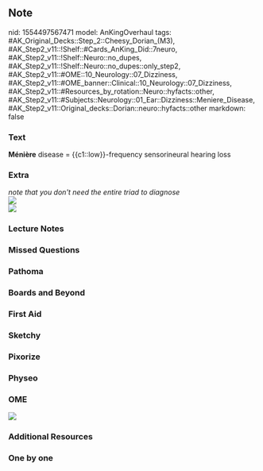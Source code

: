 ## Note
nid: 1554497567471
model: AnKingOverhaul
tags: #AK_Original_Decks::Step_2::Cheesy_Dorian_(M3), #AK_Step2_v11::!Shelf::#Cards_AnKing_Did::7neuro, #AK_Step2_v11::!Shelf::Neuro::no_dupes, #AK_Step2_v11::!Shelf::Neuro::no_dupes::only_step2, #AK_Step2_v11::#OME::10_Neurology::07_Dizziness, #AK_Step2_v11::#OME_banner::Clinical::10_Neurology::07_Dizziness, #AK_Step2_v11::#Resources_by_rotation::Neuro::hyfacts::other, #AK_Step2_v11::#Subjects::Neurology::01_Ear::Dizziness::Meniere_Disease, #AK_Step2_v11::Original_decks::Dorian::neuro::hyfacts::other
markdown: false

### Text
<b>Ménière</b> disease = {{c1::low}}-frequency sensorineural
hearing loss

### Extra
<div>
  <i>note that you don't need the entire triad to diagnose</i>
</div><img src="paste-1471331241558017.jpg">
<div><img src="uh.png"></div>

### Lecture Notes


### Missed Questions


### Pathoma


### Boards and Beyond


### First Aid


### Sketchy


### Pixorize


### Physeo


### OME
<div class="ome-widget">
  <a href=
  "https://onlinemeded.org/spa/neurology/dizziness/acquire?ref=anki">
  <img src="_OME_AnkiFlashcards_Lesson_2.png"></a>
</div>

### Additional Resources


### One by one

